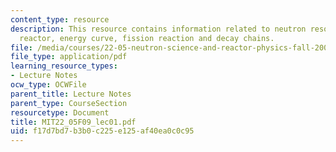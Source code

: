 ```yaml
---
content_type: resource
description: This resource contains information related to neutron resources, nuclear
  reactor, energy curve, fission reaction and decay chains.
file: /media/courses/22-05-neutron-science-and-reactor-physics-fall-2009/f17d7bd7b3b0c225e125af40ea0c0c95_MIT22_05F09_lec01.pdf
file_type: application/pdf
learning_resource_types:
- Lecture Notes
ocw_type: OCWFile
parent_title: Lecture Notes
parent_type: CourseSection
resourcetype: Document
title: MIT22_05F09_lec01.pdf
uid: f17d7bd7-b3b0-c225-e125-af40ea0c0c95
---
```

